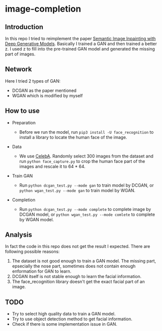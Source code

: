# image-completion

## Introduction

In this repo I tried to reimplement the paper [Semantic Image Inpainting with Deep Generative Models](https://arxiv.org/abs/1607.07539). Basically I trained a GAN and then trained a better z. I used z to fill into the pre-trained GAN model and generated the missing part of images.

## Network

Here I tried 2 types of GAN:
* DCGAN as the paper mentioned
* WGAN which is modified by myself

## How to use

* Preparation
	* Before we run the model, run `pip3 install -U face_recognition` to install a library to locate the human face of the image.

* Data
	* We use [CelebA](http://mmlab.ie.cuhk.edu.hk/projects/CelebA.html). Randomly select 300 images from the dataset and run `python face_capture.py` to crop the human face part of the images and rescale it to 64 * 64.

* Train GAN
	* Run `python dcgan_test.py --mode gan` to train model by DCGAN, or `python wgan_test.py --mode gan` to train model by WGAN.

* Completion
	* Run `python dcgan_test.py --mode complete` to complete image by DCGAN model, or `python wgan_test.py --mode comlete` to complete by WGAN model.

## Analysis

In fact the code in this repo does not get the result I expected. There are following possible reasons:
1. The dataset is not good enough to train a GAN model. The missing part, epsecially the nose part, sometimes does not contain enough enformation for GAN to learn.
2. DCGAN itself is not stable enough to learn the facial information.
3. The face_recognition library doesn't get the exact facial part of an image.

## TODO

* Try to select high quality data to train a GAN model.
* Try to use object detection method to get facial information.
* Check if there is some implementation issue in GAN.
